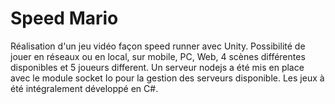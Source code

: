 # Speed Mario

Réalisation d'un jeu vidéo façon speed runner avec Unity. Possibilité de jouer en réseaux ou en local, sur mobile, PC, Web, 4 scènes différentes disponibles et 5 joueurs different. Un serveur nodejs a été mis en place avec le module socket Io pour la gestion des serveurs disponible. Les jeux à été intégralement développé en C#.
